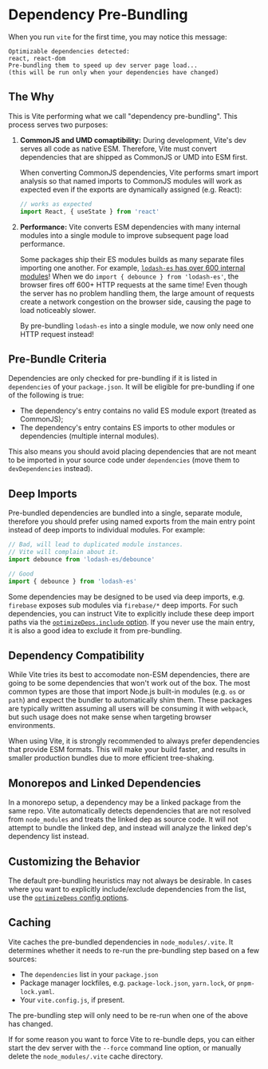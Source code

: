 # Dependency Pre-Bundling

When you run `vite` for the first time, you may notice this message:

```
Optimizable dependencies detected:
react, react-dom
Pre-bundling them to speed up dev server page load...
(this will be run only when your dependencies have changed)
```

## The Why

This is Vite performing what we call "dependency pre-bundling". This process serves two purposes:

1. **CommonJS and UMD comaptibility:** During development, Vite's dev serves all code as native ESM. Therefore, Vite must convert dependencies that are shipped as CommonJS or UMD into ESM first.

   When converting CommonJS dependencies, Vite performs smart import analysis so that named imports to CommonJS modules will work as expected even if the exports are dynamically assigned (e.g. React):

   ```js
   // works as expected
   import React, { useState } from 'react'
   ```

2. **Performance:** Vite converts ESM dependencies with many internal modules into a single module to improve subsequent page load performance.

   Some packages ship their ES modules builds as many separate files importing one another. For example, [`lodash-es` has over 600 internal modules](https://unpkg.com/browse/lodash-es/)! When we do `import { debounce } from 'lodash-es'`, the browser fires off 600+ HTTP requests at the same time! Even though the server has no problem handling them, the large amount of requests create a network congestion on the browser side, causing the page to load noticeably slower.

   By pre-bundling `lodash-es` into a single module, we now only need one HTTP request instead!

## Pre-Bundle Criteria

Dependencies are only checked for pre-bundling if it is listed in `dependencies` of your `package.json`. It will be eligible for pre-bundling if one of the following is true:

- The dependency's entry contains no valid ES module export (treated as CommonJS);
- The dependency's entry contains ES imports to other modules or dependencies (multiple internal modules).

This also means you should avoid placing dependencies that are not meant to be imported in your source code under `dependencies` (move them to `devDependencies` instead).

## Deep Imports

Pre-bundled dependencies are bundled into a single, separate module, therefore you should prefer using named exports from the main entry point instead of deep imports to individual modules. For example:

```js
// Bad, will lead to duplicated module instances.
// Vite will complain about it.
import debounce from 'lodash-es/debounce'

// Good
import { debounce } from 'lodash-es'
```

Some dependencies may be designed to be used via deep imports, e.g. `firebase` exposes sub modules via `firebase/*` deep imports. For such dependencies, you can instruct Vite to explicitly include these deep import paths via the [`optimizeDeps.include` option](/config/#optimizedeps-include). If you never use the main entry, it is also a good idea to exclude it from pre-bundling.

## Dependency Compatibility

While Vite tries its best to accomodate non-ESM dependencies, there are going to be some dependencies that won't work out of the box. The most common types are those that import Node.js built-in modules (e.g. `os` or `path`) and expect the bundler to automatically shim them. These packages are typically written assuming all users will be consuming it with `webpack`, but such usage does not make sense when targeting browser environments.

When using Vite, it is strongly recommended to always prefer dependencies that provide ESM formats. This will make your build faster, and results in smaller production bundles due to more efficient tree-shaking.

## Monorepos and Linked Dependencies

In a monorepo setup, a dependency may be a linked package from the same repo. Vite automatically detects dependencies that are not resolved from `node_modules` and treats the linked dep as source code. It will not attempt to bundle the linked dep, and instead will analyze the linked dep's dependency list instead.

## Customizing the Behavior

The default pre-bundling heuristics may not always be desirable. In cases where you want to explicitly include/exclude dependencies from the list, use the [`optimizeDeps` config options](/config/#dep-optimization-options).

## Caching

Vite caches the pre-bundled dependencies in `node_modules/.vite`. It determines whether it needs to re-run the pre-bundling step based on a few sources:

- The `dependencies` list in your `package.json`
- Package manager lockfiles, e.g. `package-lock.json`, `yarn.lock`, or `pnpm-lock.yaml`.
- Your `vite.config.js`, if present.

The pre-bundling step will only need to be re-run when one of the above has changed.

If for some reason you want to force Vite to re-bundle deps, you can either start the dev server with the `--force` command line option, or manually delete the `node_modules/.vite` cache directory.
